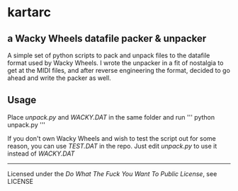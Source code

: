 # kartarc
## a Wacky Wheels datafile packer & unpacker

A simple set of python scripts to pack and unpack files to the datafile format used by Wacky Wheels. I wrote the unpacker in a fit of nostalgia to get at the MIDI files, and after reverse engineering the format, decided to go ahead and write the packer as well.

## Usage
Place *unpack.py* and *WACKY.DAT* in the same folder and run
'''
python unpack.py
'''

If you don't own Wacky Wheels and wish to test the script out for some reason, you can use *TEST.DAT* in the repo. Just edit *unpack.py* to use it instead of *WACKY.DAT*

---

Licensed under the *Do What The Fuck You Want To Public License*, see LICENSE

